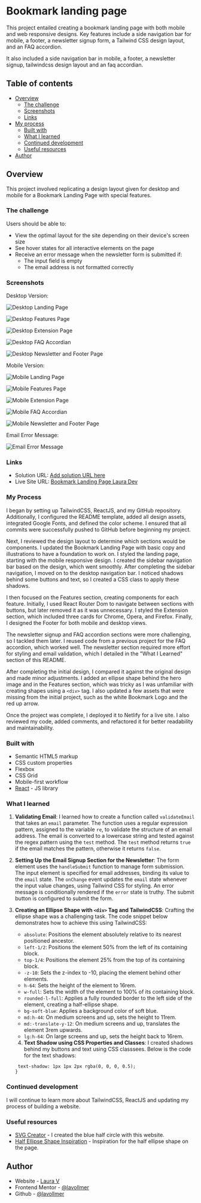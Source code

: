 # Bookmark landing page

This project entailed creating a bookmark landing page with both mobile and web responsive designs. Key features include a side navigation bar for mobile, a footer, a newsletter signup form, a Tailwind CSS design layout, and an FAQ accordion.

It also included a side navigation bar in mobile, a footer, a newsletter signup, tailwindcss design layout and an faq accordian.

## Table of contents

- [Overview](#overview)
  - [The challenge](#the-challenge)
  - [Screenshots](#screenshots)
  - [Links](#links)
- [My process](#my-process)
  - [Built with](#built-with)
  - [What I learned](#what-i-learned)
  - [Continued development](#continued-development)
  - [Useful resources](#useful-resources)
- [Author](#author)

## Overview

This project involved replicating a design layout given for desktop and mobile for a Bookmark Landing Page with special features.

### The challenge

Users should be able to:

- View the optimal layout for the site depending on their device's screen size
- See hover states for all interactive elements on the page
- Receive an error message when the newsletter form is submitted if:
  - The input field is empty
  - The email address is not formatted correctly

### Screenshots

Desktop Version:

![Desktop Landing Page](./src/assets/DesktopLandingPage.png)

![Desktop Features Page](./src/assets/FeaturesDesktop.png)

![Desktop Extension Page](./src/assets/ExtensionDesktop.png)

![Desktop FAQ Accordian](./src/assets/FAQDesktop.png)

![Desktop Newsletter and Footer Page](./src/assets/NewsletterSignupFooterDesktop.png)

Mobile Version:

![Mobile Landing Page](./src/assets/MobileLandingPage.png)

![Mobile Features Page](./src/assets/FeaturesMobile.png)

![Mobile Extension Page](./src/assets/DownloadExtensionMobile.png)

![Mobile FAQ Accordian](./src/assets/FAQMobile.png)

![Mobile Newsletter and Footer Page](./src/assets/NewsletterSignupFooterMobile.png)

Email Error Message:

![Email Error Message](./src/assets/EmailError.png)

### Links

- Solution URL: [Add solution URL here](https://your-solution-url.com)
- Live Site URL: [Bookmark Landing Page Laura Dev](https://bookmarklandingpagelauradev.netlify.app/)

### My Process

I began by setting up TailwindCSS, ReactJS, and my GitHub repository. Additionally, I configured the README template, added all design assets, integrated Google Fonts, and defined the color scheme. I ensured that all commits were successfully pushed to GitHub before beginning my project.

Next, I reviewed the design layout to determine which sections would be components. I updated the Bookmark Landing Page with basic copy and illustrations to have a foundation to work on. I styled the landing page, starting with the mobile responsive design. I created the sidebar navigation bar based on the design, which went smoothly. After completing the sidebar navigation, I moved on to the desktop navigation bar. I noticed shadows behind some buttons and text, so I created a CSS class to apply these shadows.

I then focused on the Features section, creating components for each feature. Initially, I used React Router Dom to navigate between sections with buttons, but later removed it as it was unnecessary. I styled the Extension section, which included three cards for Chrome, Opera, and Firefox. Finally, I designed the Footer for both mobile and desktop views.

The newsletter signup and FAQ accordion sections were more challenging, so I tackled them later. I reused code from a previous project for the FAQ accordion, which worked well. The newsletter section required more effort for styling and email validation, which I detailed in the "What I Learned" section of this README.

After completing the initial design, I compared it against the original design and made minor adjustments. I added an ellipse shape behind the hero image and in the Features section, which was tricky as I was unfamiliar with creating shapes using a `<div>` tag. I also updated a few assets that were missing from the initial project, such as the white Bookmark Logo and the red up arrow.

Once the project was complete, I deployed it to Netlify for a live site. I also reviewed my code, added comments, and refactored it for better readability and maintainability.

### Built with

- Semantic HTML5 markup
- CSS custom properties
- Flexbox
- CSS Grid
- Mobile-first workflow
- [React](https://reactjs.org/) - JS library

### What I learned

1. **Validating Email**: I learned how to create a function called `validateEmail` that takes an `email` parameter. The function uses a regular expression pattern, assigned to the variable `re`, to validate the structure of an email address. The email is converted to a lowercase string and tested against the regex pattern using the `test` method. The `test` method returns `true` if the email matches the pattern, otherwise it returns `false`.

2. **Setting Up the Email Signup Section for the Newsletter**: The form element uses the `handleSubmit` function to manage form submission. The input element is specified for email addresses, binding its value to the `email` state. The `onChange` event updates the `email` state whenever the input value changes, using Tailwind CSS for styling. An error message is conditionally rendered if the `error` state is truthy. The submit button is configured to submit the form.

3. **Creating an Ellipse Shape with `<div>` Tag and TailwindCSS**: Crafting the ellipse shape was a challenging task. The code snippet below demonstrates how to achieve this using TailwindCSS:

   - `absolute`: Positions the element absolutely relative to its nearest positioned ancestor.
   - `left-1/2`: Positions the element 50% from the left of its containing block.
   - `top-1/4`: Positions the element 25% from the top of its containing block.
   - `-z-10`: Sets the z-index to -10, placing the element behind other elements.
   - `h-64`: Sets the height of the element to 16rem.
   - `w-full`: Sets the width of the element to 100% of its containing block.
   - `rounded-l-full`: Applies a fully rounded border to the left side of the element, creating a half-ellipse shape.
   - `bg-soft-blue`: Applies a background color of soft blue.
   - `md:h-44`: On medium screens and up, sets the height to 11rem.
   - `md:-translate-y-12`: On medium screens and up, translates the element 3rem upwards.
   - `lg:h-64`: On large screens and up, sets the height back to 16rem.

   4. **Text Shadow using CSS Properties and Classes**: I created shadows behind my buttons and text using CSS classsees. Below is the code for the text shadows:

   ```.text-shadow {
    text-shadow: 1px 1px 2px rgba(0, 0, 0, 0.5);
   }
   ```

### Continued development

I will continue to learn more about TailwindCSS, ReactJS and updating my process of building a website.

### Useful resources

- [SVG Creator](https://www.softr.io/tools/svg-shape-generator) - I created the blue half circle with this website.
- [Half Ellipse Shape Inspiration](https://github.com/Abbassher55/bookmark-project/blob/main/src/hero-section/Hero.jsx) - Inspiration for the half ellipse shape on the page.

## Author

- Website - [Laura V](www.lauradeveloper.com)
- Frontend Mentor - [@lavollmer](https://www.frontendmentor.io/profile/yourusername)
- Github - [@lavollmer](https://github.com/lavollmer)
